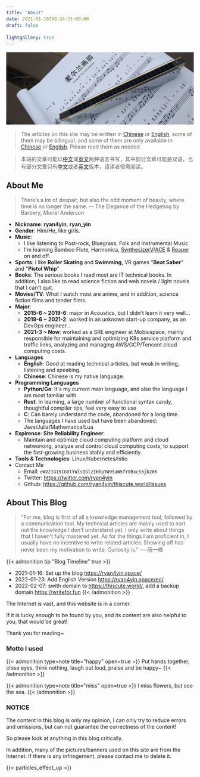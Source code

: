 ```yaml
---
title: "About"
date: 2021-01-16T00:24:31+08:00
draft: false

lightgallery: true
---
```


![口琴](harmonica.webp)

>The articles on this site may be written in [Chinese](https://thiscute.world/zh-cn/) or [English](https://thiscute.world/en/), some of them may be bilingual, and some of them are only available in [Chinese](https://thiscute.world/zh-cn/) or [English](https://thiscute.world/en/). Please read them as needed.

>本站的文章可能以[中文](https://thiscute.world/zh-cn/)或[英文](https://thiscute.world/en/)两种语言书写，其中部分文章可能是双语，也有部分文章只有[中文](https://thiscute.world/zh-cn/)或者[英文](https://thiscute.world/en/)版本，请读者按需阅读。

## About Me

>There’s a lot of despair, but also the odd moment of beauty, where time is no longer the same. -- The Elegance of the Hedgehog by Barbery, Muriel Anderson

- **Nickname**: **ryan4yin**, **ryan_yin**
- **Gender**: Him/He, like girls.
- **Music**:
  - I like listening to Post-rock, Bluegrass, Folk and Instrumental Music.
  - I'm learning Bamboo Flute, Harmonica, [SynthesizerV](https://dreamtonics.com/en/synthesizerv/)/[ACE](https://space.bilibili.com/418030) & [Reaper](https://www.reaper.fm) on and off.
- **Sports**: I like **Roller Skating** and **Swimming**, VR games "**Beat Saber**" and "**Pistol Whip**"
- **Books**: The serious books I read most are IT technical books. In addition, I also like to read science fiction and web novels / light novels that I can't quit.
- **Movies/TV**: What I watch most are anime, and in addition, science fiction films and tender films.
- **Major**:
  - **2015-6 ~ 2019-6**: major in Acoustics, but I didn't learn it very well...
  - **2019-6 ~ 2021-2**: worked in an unknown start-up company, as an DevOps engineer...
  - **2021-3 ~ Now**: worked as a SRE engineer at Mobiuspace, mainly responsible for maintaining and optimizing K8s service platform and traffic links, analyzing and managing AWS/GCP/Tencent cloud computing costs.
- **Languages**
  - **English**: Good at reading technical articles, but weak in writing, listening and speaking.
  - **Chinese**: Chinese is my native language.
- **Programming Languages**
  - **Python/Go**: It's my current main language, and also the language I am most familiar with.
  - **Rust**: In learning, a large number of functional syntax candy, thoughtful compiler tips, feel very easy to use
  - **C**: Can barely understand the code, abandoned for a long time.
  - The languages I have used but have been abandoned: Java/Julia/Mathematica/Lua
- **Expirence**: **Site Reliability Engineer**
  - Maintain and optimize cloud computing platform and cloud networking, analyze and control cloud computing costs, to support the fast-growing business stably and efficiently.
- **Tools & Technologies**: Linux/Kubernetes/Istio
- Contact Me
  - Email: `eWVzIG15IGVtYWlsIGlzIHhpYW95aW5fY0BxcS5jb20K`
  - Twitter: <https://twitter.com/ryan4yin>
  - Github: <https://github.com/ryan4yin/thiscute.world/issues>


## About This Blog

>"For me, blog is first of all a knowledge management tool, followed by a communication tool. My technical articles are mainly used to sort out the knowledge I don't understand yet. I only write about things that I haven't fully mastered yet. As for the things I am proficient in, I usually have no incentive to write related articles. Showing off has never been my motivation to write. Curiosity is."  ──阮一峰


{{< admonition tip "Blog Timeline" true >}}
- 2021-01-16: Set up the blog <https://ryan4yin.space/>
- 2022-01-23: Add English Version <https://ryan4yin.space/en/>
- 2022-02-07: swith domain to <https://thiscute.world/>, add a backup domain <https://writefor.fun>
{{< /admonition >}}

The Internet is vast, and this website is in a corner. 

If it is lucky enough to be found by you, and its content are also helpful to you, that would be great! 

Thank you for reading~

### Motto I used


{{< admonition type=note title="happy" open=true >}}
Put hands together, close eyes, think nothing, laugh out loud, praise and be happy~
{{< /admonition >}}

{{< admonition type=note title="miss" open=true >}}
I miss flowers, but see the sea.
{{< /admonition >}}


###  NOTICE

The content in this blog is only my opinion, I can only try to reduce errors and omissions, but can not guarantee the correctness of the content!

So please look at anything in this blog critically.

In addition, many of the pictures/banners used on this site are from the Internet. If there is any infringement, please contact me to delete it.


{{< particles_effect_up  >}}
